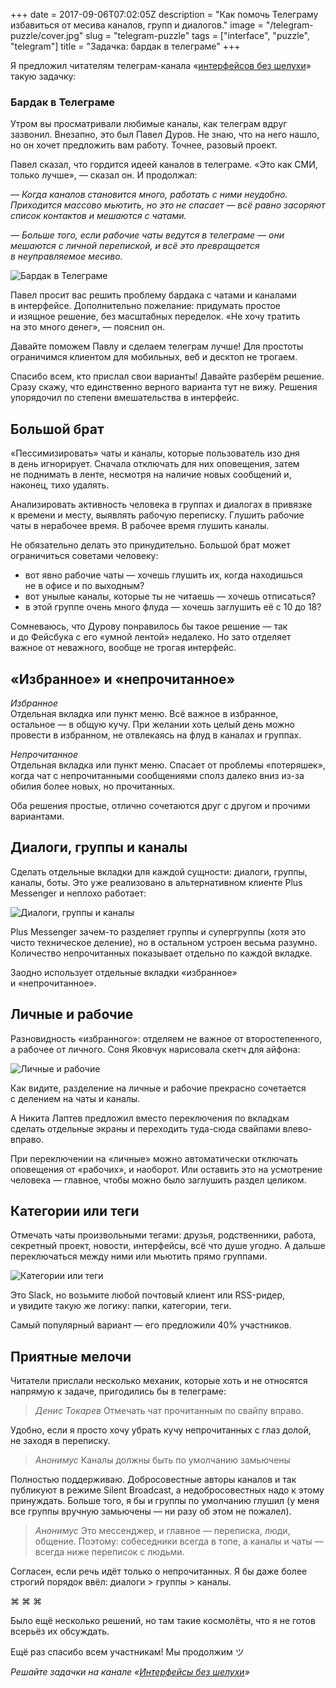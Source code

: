 +++
date = 2017-09-06T07:02:05Z
description = "Как помочь Телеграму избавиться от месива каналов, групп и диалогов."
image = "/telegram-puzzle/cover.jpg"
slug = "telegram-puzzle"
tags = ["interface", "puzzle", "telegram"]
title = "Задачка: бардак в телеграме"
+++

<div class="row">
<div class="col-xs-12 col-sm-10">
<p>Я предложил читателям телеграм-канала «<a href="https://t.me/dangry" class="nowrap">интерфейсов без шелухи</a>» такую задачку:</p>
</div>
</div>

<p></p>

<div class="boxed">
<h3>Бардак в Телеграме</h3>
<div class="row">
<div class="col-xs-12 col-sm-8">
<p>Утром вы просматривали любимые каналы, как телеграм вдруг зазвонил. Внезапно, это был Павел Дуров. Не знаю, что на него нашло, но он хочет предложить вам работу. Точнее, разовый проект.</p>
<p>Павел сказал, что гордится идеей каналов в телеграме. «Это как СМИ, только лучше», — сказал он. И продолжал:</p>
<p><em>— Когда каналов становится много, работать с ними неудобно. Приходится массово мьютить, но это не спасает — всё равно засоряют список контактов и мешаются с чатами.</em></p>
<p><em>— Больше того, если рабочие чаты ведутся в телеграме — они мешаются с личной перепиской, и всё это превращается в неуправляемое месиво.</em></p>
</div>
<div class="col-xs-12 col-sm-4">
<img alt="Бардак в Телеграме" src="telegram-task.png" class="img-bordered-thin">
</div>
</div>
<p>Павел просит вас решить проблему бардака с чатами и каналами в интерфейсе. Дополнительно пожелание: придумать простое и изящное решение, без масштабных переделок. «Не хочу тратить на это много денег», — пояснил он.</p>
<p>Давайте поможем Павлу и сделаем телеграм лучше! Для простоты ограничимся клиентом для мобильных, веб и десктоп не трогаем.</p>
</div>

Спасибо всем, кто прислал свои варианты! Давайте разберём решение. Сразу скажу, что единственно верного варианта тут не вижу. Решения упорядочил по степени вмешательства в интерфейс.

## Большой брат

«Пессимизировать» чаты и каналы, которые пользователь изо дня в день игнорирует. Сначала отключать для них оповещения, затем не поднимать в ленте, несмотря на наличие новых сообщений и, наконец, тихо удалять.

Анализировать активность человека в группах и диалогах в привязке к времени и месту, выявлять рабочую переписку. Глушить рабочие чаты в нерабочее время. В рабочее время глушить каналы.

Не обязательно делать это принудительно. Большой брат может ограничиться советами человеку:

- вот явно рабочие чаты — хочешь глушить их, когда находишься не в офисе и по выходным?
- вот унылые каналы, которые ты не читаешь — хочешь отписаться?
- в этой группе очень много флуда — хочешь заглушить её с 10 до 18?

Сомневаюсь, что Дурову понравилось бы такое решение — так и до Фейсбука с его «умной лентой» недалеко. Но зато отделяет важное от неважного, вообще не трогая интерфейс.

## «Избранное» и «непрочитанное»

<p><em>Избранное</em><br>
Отдельная вкладка или пункт меню. Всё важное в избранное, остальное — в общую кучу. При желании хоть целый день можно провести в избранном, не отвлекаясь на флуд в каналах и группах.</p>

<p><em>Непрочитанное</em><br>
Отдельная вкладка или пункт меню. Спасает от проблемы «потеряшек», когда чат с непрочитанными сообщениями сполз далеко вниз из-за обилия более новых, но прочитанных.</p>

Оба решения простые, отлично сочетаются друг с другом и прочими вариантами.

## Диалоги, группы и каналы

Сделать отдельные вкладки для каждой сущности: диалоги, группы, каналы, боты. Это уже реализовано в альтернативном клиенте Plus Messenger и неплохо работает:

<div class="row">
<div class="col-xs-12 col-sm-6 col-md-5">
<p><img alt="Диалоги, группы и каналы" src="telegram-tabs.png" class="img-bordered-thin"></p>
</div>
<div class="col-xs-12 col-sm-6">
<p>Plus Messenger зачем-то разделяет группы и супергруппы (хотя это чисто техническое деление), но в остальном устроен весьма разумно. Количество непрочитанных показывает отдельно по каждой вкладке.</p>
<p>Заодно использует отдельные вкладки «избранное» и «непрочитанное».</p>
</div>
</div>

## Личные и рабочие

Разновидность «избранного»: отделяем не важное от второстепенного, а рабочее от личного. Соня Яковчук нарисовала скетч для айфона:

<div class="row">
<div class="col-xs-12 col-sm-6 col-md-5">
<p><img alt="Личные и рабочие" src="telegram-personal-working.jpg"></p>
</div>
<div class="col-xs-12 col-sm-6">
<p>Как видите, разделение на личные и рабочие прекрасно сочетается с делением на чаты и каналы.</p>
<p>А Никита Лаптев предложил вместо переключения по вкладкам сделать отдельные экраны и переходить туда-сюда свайпами влево-вправо.</p>
<p>При переключении на «личные» можно автоматически отключать оповещения от «рабочих», и наоборот. Или оставить это на усмотрение человека — главное, чтобы можно было заглушить раздел целиком.</p>
</div>
</div>

## Категории или теги

Отмечать чаты произвольными тегами: друзья, родственники, работа, секретный проект, новости, интерфейсы, всё что душе угодно. А дальше переключаться между ними или мьютить прямо группами.

<div class="row">
<div class="col-xs-12 col-sm-6 col-md-5">
<p><img alt="Категории или теги" src="telegram-tags.png" class="img-bordered-thin"></p>
</div>
<div class="col-xs-12 col-sm-6">
<p>Это Slack, но возьмите любой почтовый клиент или RSS-ридер, и увидите такую же логику: папки, категории, теги.</p>
<p>Самый популярный вариант — его предложили 40% участников.</p>
</div>
</div>

## Приятные мелочи

Читатели прислали несколько механик, которые хоть и не относятся напрямую к задаче, пригодились бы в телеграме:

> _Денис Токарев_
> Отмечать чат прочитанным по свайпу вправо.

Удобно, если я просто хочу убрать кучу непрочитанных с глаз долой, не заходя в переписку.

> _Анонимус_
> Каналы должны быть по умолчанию замьючены

Полностью поддерживаю. Добросовестные авторы каналов и так публикуют в режиме Silent Broadcast, а недобросовестных надо к этому принуждать. Больше того, я бы и группы по умолчанию глушил (у меня все группы вручную замьючены — ни разу об этом не пожалел).

> _Анонимус_
> Это мессенджер, и главное — переписка, люди, общение. Поэтому: собеседники всегда в топе, а каналы и чаты — всегда ниже переписок с людьми.

Согласен, если речь идёт только о непрочитанных. Я бы даже более строгий порядок ввёл: диалоги > группы > каналы.

<p class="align-center">⌘ ⌘ ⌘</p>

Было ещё несколько решений, но там такие космолёты, что я не готов всерьёз их обсуждать.

Ещё раз спасибо всем участникам! Мы продолжим ツ

<div class="row">
<div class="col-xs-12 col-sm-10 col-md-8"><p><em>Решайте задачки на канале <span class="nowrap"><i class="fa fa-star-o color-sin"></i> «<a href="https://t.me/dangry">Интерфейсы без шелухи</a>»</span></em></p></div>
</div>

